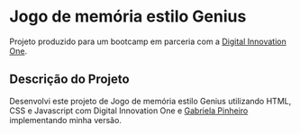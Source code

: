 # Jogo de memória estilo Genius

 Projeto produzido para um bootcamp em parceria com a [Digital Innovation One](https://digitalinnovation.one/).

## Descrição do Projeto

Desenvolvi este projeto de Jogo de memória estilo Genius utilizando HTML, CSS e Javascript com Digital Innovation One e [Gabriela Pinheiro](https://github.com/SpruceGabriela) implementando minha versão.